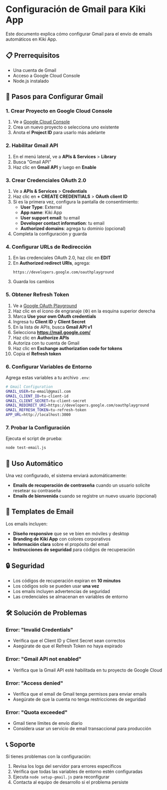 # Configuración de Gmail para Kiki App

Este documento explica cómo configurar Gmail para el envío de emails automáticos en Kiki App.

## 📋 Prerrequisitos

- Una cuenta de Gmail
- Acceso a Google Cloud Console
- Node.js instalado

## 🔧 Pasos para Configurar Gmail

### 1. Crear Proyecto en Google Cloud Console

1. Ve a [Google Cloud Console](https://console.cloud.google.com/)
2. Crea un nuevo proyecto o selecciona uno existente
3. Anota el **Project ID** para usarlo más adelante

### 2. Habilitar Gmail API

1. En el menú lateral, ve a **APIs & Services** > **Library**
2. Busca "Gmail API"
3. Haz clic en **Gmail API** y luego en **Enable**

### 3. Crear Credenciales OAuth 2.0

1. Ve a **APIs & Services** > **Credentials**
2. Haz clic en **+ CREATE CREDENTIALS** > **OAuth client ID**
3. Si es la primera vez, configura la pantalla de consentimiento:
   - **User Type**: External
   - **App name**: Kiki App
   - **User support email**: tu email
   - **Developer contact information**: tu email
   - **Authorized domains**: agrega tu dominio (opcional)
4. Completa la configuración y guarda

### 4. Configurar URLs de Redirección

1. En las credenciales OAuth 2.0, haz clic en **EDIT**
2. En **Authorized redirect URIs**, agrega:
   ```
   https://developers.google.com/oauthplayground
   ```
3. Guarda los cambios

### 5. Obtener Refresh Token

1. Ve a [Google OAuth Playground](https://developers.google.com/oauthplayground/)
2. Haz clic en el ícono de engranaje (⚙️) en la esquina superior derecha
3. Marca **Use your own OAuth credentials**
4. Ingresa tu **Client ID** y **Client Secret**
5. En la lista de APIs, busca **Gmail API v1**
6. Selecciona **https://mail.google.com/**
7. Haz clic en **Authorize APIs**
8. Autoriza con tu cuenta de Gmail
9. Haz clic en **Exchange authorization code for tokens**
10. Copia el **Refresh token**

### 6. Configurar Variables de Entorno

Agrega estas variables a tu archivo `.env`:

```bash
# Gmail Configuration
GMAIL_USER=tu-email@gmail.com
GMAIL_CLIENT_ID=tu-client-id
GMAIL_CLIENT_SECRET=tu-client-secret
GMAIL_REDIRECT_URI=https://developers.google.com/oauthplayground
GMAIL_REFRESH_TOKEN=tu-refresh-token
APP_URL=http://localhost:3000
```

### 7. Probar la Configuración

Ejecuta el script de prueba:

```bash
node test-email.js
```

## 🚀 Uso Automático

Una vez configurado, el sistema enviará automáticamente:

- **Emails de recuperación de contraseña** cuando un usuario solicite resetear su contraseña
- **Emails de bienvenida** cuando se registre un nuevo usuario (opcional)

## 📧 Templates de Email

Los emails incluyen:

- **Diseño responsive** que se ve bien en móviles y desktop
- **Branding de Kiki App** con colores corporativos
- **Información clara** sobre el propósito del email
- **Instrucciones de seguridad** para códigos de recuperación

## 🔒 Seguridad

- Los códigos de recuperación expiran en **10 minutos**
- Los códigos solo se pueden usar **una vez**
- Los emails incluyen advertencias de seguridad
- Las credenciales se almacenan en variables de entorno

## 🛠️ Solución de Problemas

### Error: "Invalid Credentials"
- Verifica que el Client ID y Client Secret sean correctos
- Asegúrate de que el Refresh Token no haya expirado

### Error: "Gmail API not enabled"
- Verifica que la Gmail API esté habilitada en tu proyecto de Google Cloud

### Error: "Access denied"
- Verifica que el email de Gmail tenga permisos para enviar emails
- Asegúrate de que la cuenta no tenga restricciones de seguridad

### Error: "Quota exceeded"
- Gmail tiene límites de envío diario
- Considera usar un servicio de email transaccional para producción

## 📞 Soporte

Si tienes problemas con la configuración:

1. Revisa los logs del servidor para errores específicos
2. Verifica que todas las variables de entorno estén configuradas
3. Ejecuta `node setup-gmail.js` para reconfigurar
4. Contacta al equipo de desarrollo si el problema persiste
